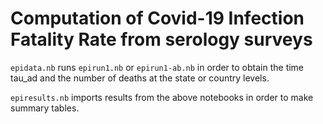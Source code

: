# Computation of Covid-19 Infection Fatality Rate from serology surveys

`epidata.nb` runs `epirun1.nb` or `epirun1-ab.nb` in order to obtain the time tau_ad and the number of deaths at the state or country levels.

`epiresults.nb` imports results from the above notebooks in order to make summary tables.